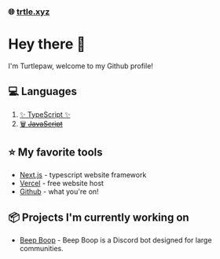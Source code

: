 ### 🌐 [trtle.xyz](trtle.xyz)
# Hey there 👋
I'm Turtlepaw, welcome to my Github profile!

## 💻 Languages

1. [✨ TypeScript ✨](https://typescriptlang.org)
2. [🗑️ ~~JavaScript~~](https://javascript.com)

## ⭐ My favorite tools

- [Next.js](https://nextjs.org/) - typescript website framework
- [Vercel](https://vercel.com/) - free website host
- [Github](https://github.com/) - what you're on!

## 📦 Projects I'm currently working on

- [Beep Boop](https://bop.trtle.xyz/) - Beep Boop is a Discord bot designed for large communities.
